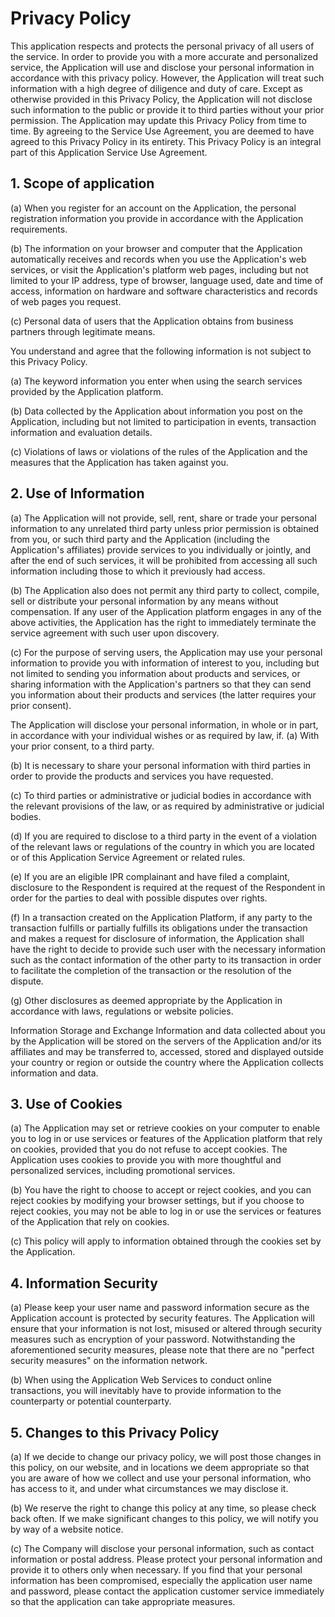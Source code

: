 # Privacy Policy

This application respects and protects the personal privacy of all users of the service. In order to provide you with a more accurate and personalized service, the Application will use and disclose your personal information in accordance with this privacy policy. However, the Application will treat such information with a high degree of diligence and duty of care. Except as otherwise provided in this Privacy Policy, the Application will not disclose such information to the public or provide it to third parties without your prior permission. The Application may update this Privacy Policy from time to time. By agreeing to the Service Use Agreement, you are deemed to have agreed to this Privacy Policy in its entirety. This Privacy Policy is an integral part of this Application Service Use Agreement.

## 1. Scope of application
(a) When you register for an account on the Application, the personal registration information you provide in accordance with the Application requirements.

(b) The information on your browser and computer that the Application automatically receives and records when you use the Application's web services, or visit the Application's platform web pages, including but not limited to your IP address, type of browser, language used, date and time of access, information on hardware and software characteristics and records of web pages you request.

(c) Personal data of users that the Application obtains from business partners through legitimate means.

You understand and agree that the following information is not subject to this Privacy Policy.

(a) The keyword information you enter when using the search services provided by the Application platform.

(b) Data collected by the Application about information you post on the Application, including but not limited to participation in events, transaction information and evaluation details.

(c) Violations of laws or violations of the rules of the Application and the measures that the Application has taken against you.

## 2. Use of Information
(a) The Application will not provide, sell, rent, share or trade your personal information to any unrelated third party unless prior permission is obtained from you, or such third party and the Application (including the Application's affiliates) provide services to you individually or jointly, and after the end of such services, it will be prohibited from accessing all such information including those to which it previously had access.

(b) The Application also does not permit any third party to collect, compile, sell or distribute your personal information by any means without compensation. If any user of the Application platform engages in any of the above activities, the Application has the right to immediately terminate the service agreement with such user upon discovery.

(c) For the purpose of serving users, the Application may use your personal information to provide you with information of interest to you, including but not limited to sending you information about products and services, or sharing information with the Application's partners so that they can send you information about their products and services (the latter requires your prior consent).

The Application will disclose your personal information, in whole or in part, in accordance with your individual wishes or as required by law, if.
(a) With your prior consent, to a third party.

(b) It is necessary to share your personal information with third parties in order to provide the products and services you have requested.

(c) To third parties or administrative or judicial bodies in accordance with the relevant provisions of the law, or as required by administrative or judicial bodies.

(d) If you are required to disclose to a third party in the event of a violation of the relevant laws or regulations of the country in which you are located or of this Application Service Agreement or related rules.

(e) If you are an eligible IPR complainant and have filed a complaint, disclosure to the Respondent is required at the request of the Respondent in order for the parties to deal with possible disputes over rights.

(f) In a transaction created on the Application Platform, if any party to the transaction fulfills or partially fulfills its obligations under the transaction and makes a request for disclosure of information, the Application shall have the right to decide to provide such user with the necessary information such as the contact information of the other party to its transaction in order to facilitate the completion of the transaction or the resolution of the dispute.

(g) Other disclosures as deemed appropriate by the Application in accordance with laws, regulations or website policies.

Information Storage and Exchange Information and data collected about you by the Application will be stored on the servers of the Application and/or its affiliates and may be transferred to, accessed, stored and displayed outside your country or region or outside the country where the Application collects information and data.

## 3. Use of Cookies

(a) The Application may set or retrieve cookies on your computer to enable you to log in or use services or features of the Application platform that rely on cookies, provided that you do not refuse to accept cookies. The Application uses cookies to provide you with more thoughtful and personalized services, including promotional services.

(b) You have the right to choose to accept or reject cookies, and you can reject cookies by modifying your browser settings, but if you choose to reject cookies, you may not be able to log in or use the services or features of the Application that rely on cookies.

(c) This policy will apply to information obtained through the cookies set by the Application.

## 4. Information Security
(a) Please keep your user name and password information secure as the Application account is protected by security features. The Application will ensure that your information is not lost, misused or altered through security measures such as encryption of your password. Notwithstanding the aforementioned security measures, please note that there are no "perfect security measures" on the information network.

(b) When using the Application Web Services to conduct online transactions, you will inevitably have to provide information to the counterparty or potential counterparty.

## 5. Changes to this Privacy Policy

(a) If we decide to change our privacy policy, we will post those changes in this policy, on our website, and in locations we deem appropriate so that you are aware of how we collect and use your personal information, who has access to it, and under what circumstances we may disclose it.

(b) We reserve the right to change this policy at any time, so please check back often. If we make significant changes to this policy, we will notify you by way of a website notice.

(c) The Company will disclose your personal information, such as contact information or postal address. Please protect your personal information and provide it to others only when necessary. If you find that your personal information has been compromised, especially the application user name and password, please contact the application customer service immediately so that the application can take appropriate measures.
